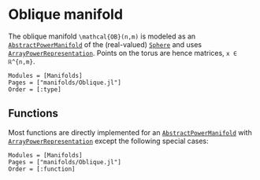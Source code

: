 # Oblique manifold

The oblique manifold ``\mathcal{OB}(n,m)`` is modeled as an [`AbstractPowerManifold`](https://juliamanifolds.github.io/ManifoldsBase.jl/stable/manifolds.html#ManifoldsBase.AbstractPowerManifold)  of the (real-valued) [`Sphere`](@ref) and uses [`ArrayPowerRepresentation`](@ref).
Points on the torus are hence matrices, ``x ∈ ℝ^{n,m}``.

```@autodocs
Modules = [Manifolds]
Pages = ["manifolds/Oblique.jl"]
Order = [:type]
```

## Functions

Most functions are directly implemented for an [`AbstractPowerManifold`](https://juliamanifolds.github.io/ManifoldsBase.jl/stable/manifolds.html#ManifoldsBase.AbstractPowerManifold)  with [`ArrayPowerRepresentation`](@ref) except the following special cases:

```@autodocs
Modules = [Manifolds]
Pages = ["manifolds/Oblique.jl"]
Order = [:function]
```
